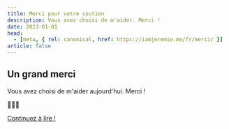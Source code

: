 ```yaml
---
title: Merci pour votre soutien
description: Vous avez choisi de m'aider. Merci !
date: 2023-01-01
head:
  - [meta, { rel: canonical, href: https://iamjeremie.me/fr/merci/ }]
article: false
---
```


## Un grand merci

Vous avez choisi de m'aider aujourd'hui. Merci !

💖💖💖

[Continuez à lire !](../fr/article)
